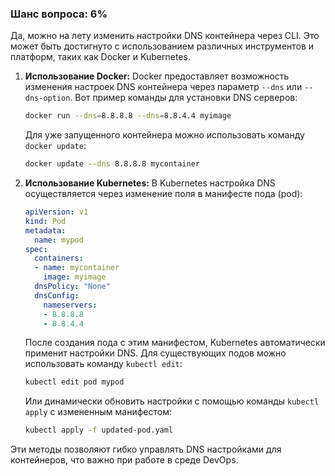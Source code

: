 ### Шанс вопроса: 6%

Да, можно на лету изменить настройки DNS контейнера через CLI. Это может быть достигнуто с использованием различных инструментов и платформ, таких как Docker и Kubernetes.

1. **Использование Docker:**
   Docker предоставляет возможность изменения настроек DNS контейнера через параметр `--dns` или `--dns-option`. Вот пример команды для установки DNS серверов:

   ```sh
   docker run --dns=8.8.8.8 --dns=8.8.4.4 myimage
   ```

   Для уже запущенного контейнера можно использовать команду `docker update`:

   ```sh
   docker update --dns 8.8.8.8 mycontainer
   ```

2. **Использование Kubernetes:**
   В Kubernetes настройка DNS осуществляется через изменение поля в манифесте пода (pod):

   ```yaml
   apiVersion: v1
   kind: Pod
   metadata:
     name: mypod
   spec:
     containers:
     - name: mycontainer
       image: myimage
     dnsPolicy: "None"
     dnsConfig:
       nameservers:
       - 8.8.8.8
       - 8.8.4.4
   ```

   После создания пода с этим манифестом, Kubernetes автоматически применит настройки DNS. Для существующих подов можно использовать команду `kubectl edit`:

   ```sh
   kubectl edit pod mypod
   ```

   Или динамически обновить настройки с помощью команды `kubectl apply` с измененным манифестом:

   ```sh
   kubectl apply -f updated-pod.yaml
   ```

Эти методы позволяют гибко управлять DNS настройками для контейнеров, что важно при работе в среде DevOps.